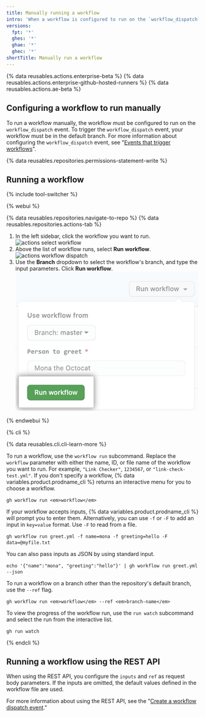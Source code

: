 ```yaml
---
title: Manually running a workflow
intro: 'When a workflow is configured to run on the `workflow_dispatch` event, you can run the workflow using the Actions tab on {% data variables.product.prodname_dotcom %}, {% data variables.product.prodname_cli %}, or the REST API.'
versions:
  fpt: '*'
  ghes: '*'
  ghae: '*'
  ghec: '*'
shortTitle: Manually run a workflow
---
```


{% data reusables.actions.enterprise-beta %}
{% data reusables.actions.enterprise-github-hosted-runners %}
{% data reusables.actions.ae-beta %}

## Configuring a workflow to run manually

To run a workflow manually, the workflow must be configured to run on the `workflow_dispatch` event. To trigger the `workflow_dispatch` event, your workflow must be in the default branch. For more information about configuring the `workflow_dispatch` event, see "[Events that trigger workflows](/actions/reference/events-that-trigger-workflows#workflow_dispatch)".

{% data reusables.repositories.permissions-statement-write %}

## Running a workflow

{% include tool-switcher %}

{% webui %}

{% data reusables.repositories.navigate-to-repo %}
{% data reusables.repositories.actions-tab %}
1. In the left sidebar, click the workflow you want to run. ![actions select workflow](/assets/images/actions-select-workflow.png)
1. Above the list of workflow runs, select **Run workflow**. ![actions workflow dispatch](/assets/images/actions-workflow-dispatch.png)
1. Use the **Branch** dropdown to select the workflow's branch, and type the input parameters. Click **Run workflow**. ![actions manually run workflow](/assets/images/actions-manually-run-workflow.png)

{% endwebui %}

{% cli %}

{% data reusables.cli.cli-learn-more %}

To run a workflow, use the `workflow run` subcommand. Replace the `workflow` parameter with either the name, ID, or file name of the workflow you want to run. For example, `"Link Checker"`, `1234567`, or `"link-check-test.yml"`. If you don't specify a workflow, {% data variables.product.prodname_cli %} returns an interactive menu for you to choose a workflow.

```shell
gh workflow run <em>workflow</em>
```

If your workflow accepts inputs, {% data variables.product.prodname_cli %} will prompt you to enter them. Alternatively, you can use `-f` or `-F` to add an input in `key=value` format. Use `-F` to read from a file.

```shell
gh workflow run greet.yml -f name=mona -f greeting=hello -F data=@myfile.txt
```

You can also pass inputs as JSON by using standard input.

```shell
echo '{"name":"mona", "greeting":"hello"}' | gh workflow run greet.yml --json
```

To run a workflow on a branch other than the repository's default branch, use the `--ref` flag.

```shell
gh workflow run <em>workflow</em> --ref <em>branch-name</em>
```

To view the progress of the workflow run, use the `run watch` subcommand and select the run from the interactive list.

```shell
gh run watch
```

{% endcli %}

## Running a workflow using the REST API

When using the REST API, you configure the `inputs` and `ref` as request body parameters. If the inputs are omitted, the default values defined in the workflow file are used.

For more information about using the REST API, see the "[Create a workflow dispatch event](/rest/reference/actions/#create-a-workflow-dispatch-event)."
